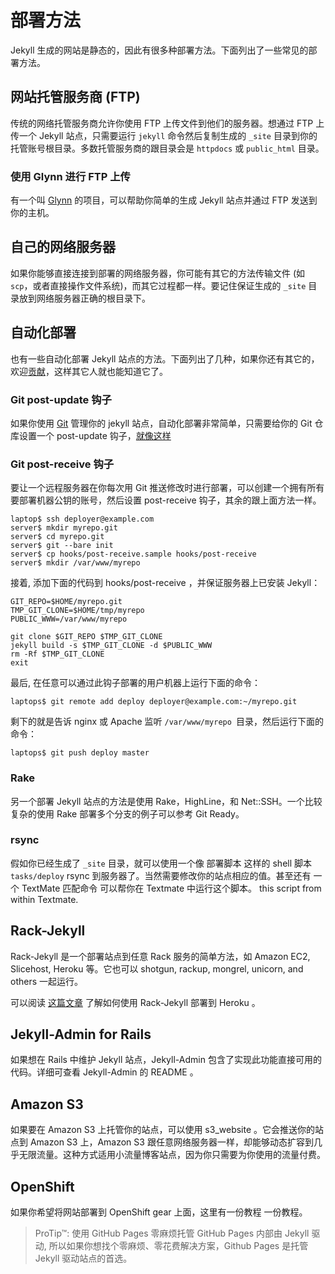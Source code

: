 # 部署方法

Jekyll 生成的网站是静态的，因此有很多种部署方法。下面列出了一些常见的部署方法。

## 网站托管服务商 (FTP)

传统的网络托管服务商允许你使用 FTP 上传文件到他们的服务器。想通过 FTP 上传一个 Jekyll 站点，只需要运行 `jekyll` 命令然后复制生成的 `_site` 目录到你的托管账号根目录。多数托管服务商的跟目录会是 `httpdocs` 或 `public_html` 目录。

### 使用 Glynn 进行 FTP 上传

有一个叫 [Glynn](https://github.com/dmathieu/glynn) 的项目，可以帮助你简单的生成 Jekyll 站点并通过 FTP 发送到你的主机。

## 自己的网络服务器

如果你能够直接连接到部署的网络服务器，你可能有其它的方法传输文件 (如 `scp`，或者直接操作文件系统)，而其它过程都一样。要记住保证生成的 `_site` 目录放到网络服务器正确的根目录下。

## 自动化部署

也有一些自动化部署 Jekyll 站点的方法。下面列出了几种，如果你还有其它的，欢迎[贡献](http://jekyll.bootcss.com/docs/contributing)，这样其它人就也能知道它了。

### Git post-update 钩子

如果你使用 [Git](http://git-scm.com/) 管理你的 jekyll 站点，自动化部署非常简单，只需要给你的 Git 仓库设置一个 post-update 钩子，[就像这样](http://web.archive.org/web/20091223025644/http://www.taknado.com/en/2009/03/26/deploying-a-jekyll-generated-site/)

### Git post-receive 钩子

要让一个远程服务器在你每次用 Git 推送修改时进行部署，可以创建一个拥有所有要部署机器公钥的账号，然后设置 post-receive 钩子，其余的跟上面方法一样。

```
laptop$ ssh deployer@example.com
server$ mkdir myrepo.git
server$ cd myrepo.git
server$ git --bare init
server$ cp hooks/post-receive.sample hooks/post-receive
server$ mkdir /var/www/myrepo
```

接着, 添加下面的代码到 hooks/post-receive ，并保证服务器上已安装 Jekyll：

```
GIT_REPO=$HOME/myrepo.git
TMP_GIT_CLONE=$HOME/tmp/myrepo
PUBLIC_WWW=/var/www/myrepo

git clone $GIT_REPO $TMP_GIT_CLONE
jekyll build -s $TMP_GIT_CLONE -d $PUBLIC_WWW
rm -Rf $TMP_GIT_CLONE
exit
```

最后, 在任意可以通过此钩子部署的用户机器上运行下面的命令：

```
laptops$ git remote add deploy deployer@example.com:~/myrepo.git
```

剩下的就是告诉 nginx 或 Apache 监听 `/var/www/myrepo `目录，然后运行下面的命令：

```
laptops$ git push deploy master
```

### Rake

另一个部署 Jekyll 站点的方法是使用 Rake，HighLine，和 Net::SSH。一个比较复杂的使用 Rake 部署多个分支的例子可以参考 Git Ready。

### rsync

假如你已经生成了 `_site` 目录，就可以使用一个像 部署脚本 这样的 shell 脚本 `tasks/deploy` rsync 到服务器了。当然需要修改你的站点相应的值。甚至还有 一个 TextMate 匹配命令 可以帮你在 Textmate 中运行这个脚本。 this script from within Textmate.

## Rack-Jekyll

Rack-Jekyll 是一个部署站点到任意 Rack 服务的简单方法，如 Amazon EC2, Slicehost, Heroku 等。它也可以 shotgun, rackup, mongrel, unicorn, and others 一起运行。

可以阅读 [这篇文章](http://blog.crowdint.com/2010/08/02/instant-blog-using-jekyll-and-heroku.html) 了解如何使用 Rack-Jekyll 部署到 Heroku 。

## Jekyll-Admin for Rails

如果想在 Rails 中维护 Jekyll 站点，Jekyll-Admin 包含了实现此功能直接可用的代码。详细可查看 Jekyll-Admin 的 README 。

## Amazon S3

如果要在 Amazon S3 上托管你的站点，可以使用 s3_website 。它会推送你的站点到 Amazon S3 上，Amazon S3 跟任意网络服务器一样，却能够动态扩容到几乎无限流量。这种方式适用小流量博客站点，因为你只需要为你使用的流量付费。

## OpenShift

如果你希望将网站部署到 OpenShift gear 上面，这里有一份教程 一份教程。

> ProTip™: 使用 GitHub Pages 零麻烦托管
> GitHub Pages 内部由 Jekyll 驱动, 所以如果你想找个零麻烦、零花费解决方案，Github Pages 是托管 Jekyll 驱动站点的首选。